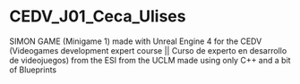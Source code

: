 # CEDV_J01_Ceca_Ulises
SIMON GAME (Minigame 1) made with Unreal Engine 4 for the CEDV (Videogames development expert course || Curso de experto en desarrollo de videojuegos) from the ESI from the UCLM made using only C++ and a bit of Blueprints
